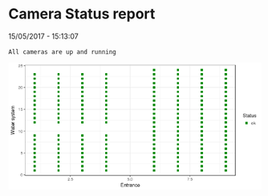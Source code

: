Camera Status report
================
15/05/2017 - 15:13:07

    All cameras are up and running

![](camreport_files/figure-markdown_github/unnamed-chunk-2-1.png)
